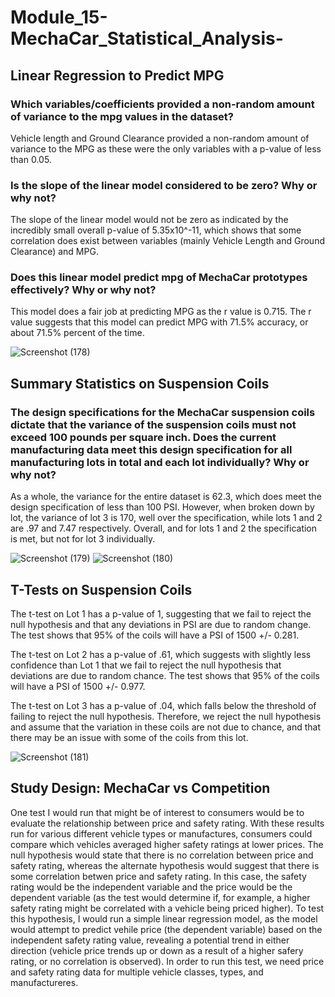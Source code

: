 # Module_15-MechaCar_Statistical_Analysis-

## Linear Regression to Predict MPG
### Which variables/coefficients provided a non-random amount of variance to the mpg values in the dataset?
Vehicle length and Ground Clearance provided a non-random amount of variance to the MPG as these were the only variables with a p-value of less than 0.05.

### Is the slope of the linear model considered to be zero? Why or why not?
The slope of the linear model would not be zero as indicated by the incredibly small overall p-value of 5.35x10^-11, which shows that some correlation does exist between variables (mainly Vehicle Length and Ground Clearance) and MPG.

### Does this linear model predict mpg of MechaCar prototypes effectively? Why or why not?
This model does a fair job at predicting MPG as the r value is 0.715. The r value suggests that this model can predict MPG with 71.5% accuracy, or about 71.5% percent of the time.

![Screenshot (178)](https://user-images.githubusercontent.com/91569387/150736260-cf6115b1-9859-4e76-a130-69fb5e23f7b1.png)

## Summary Statistics on Suspension Coils
### The design specifications for the MechaCar suspension coils dictate that the variance of the suspension coils must not exceed 100 pounds per square inch. Does the current manufacturing data meet this design specification for all manufacturing lots in total and each lot individually? Why or why not?
As a whole, the variance for the entire dataset is 62.3, which does meet the design specification of less than 100 PSI. However, when broken down by lot, the variance of lot 3 is 170, well over the specification, while lots 1 and 2 are .97 and 7.47 respectively. Overall, and for lots 1 and 2 the specification is met, but not for lot 3 individually.


![Screenshot (179)](https://user-images.githubusercontent.com/91569387/150741444-03992c06-9170-428d-a7fa-6171921ff265.png)
![Screenshot (180)](https://user-images.githubusercontent.com/91569387/150741454-b310afc2-e9ce-4757-9b9c-cb12dd40819e.png)

## T-Tests on Suspension Coils
The t-test on Lot 1 has a p-value of 1, suggesting that we fail to reject the null hypothesis and that any deviations in PSI are due to random change. The test shows that 95% of the coils will have a PSI of 1500 +/- 0.281.

The t-test on Lot 2 has a p-value of .61, which suggests with slightly less confidence than Lot 1 that we fail to reject the null hypothesis that deviations are due to random chance. The test shows that 95% of the coils will have a PSI of 1500 +/- 0.977.

The t-test on Lot 3 has a p-value of .04, which falls below the threshold of failing to reject the null hypothesis. Therefore, we reject the null hypothesis and assume that the variation in these coils are not due to chance, and that there may be an issue with some of the coils from this lot. 

![Screenshot (181)](https://user-images.githubusercontent.com/91569387/150916541-9fa48fb7-5ba7-465e-81d1-56b82d61229a.png)

## Study Design: MechaCar vs Competition
One test I would run that might be of interest to consumers would be to evaluate the relationship between price and safety rating. With these results run for various different vehicle types or manufactures, consumers could compare which vehicles averaged higher safety ratings at lower prices. The null hypothesis would state that there is no correlation between price and safety rating, whereas the alternate hypothesis would suggest that there is some correlation betwen price and safety rating. In this case, the safety rating would be the independent variable and the price would be the dependent variable (as the test would determine if, for example, a higher safety rating might be correlated with a vehicle being priced higher). To test this hypothesis, I would run a simple linear regression model, as the model would attempt to predict vehile price (the dependent variable) based on the independent safety rating value, revealing a potential trend in either direction (vehicle price trends up or down as a result of a higher safery rating, or no correlation is observed). In order to run this test, we need price and safety rating data for multiple vehicle classes, types, and manufactureres.
